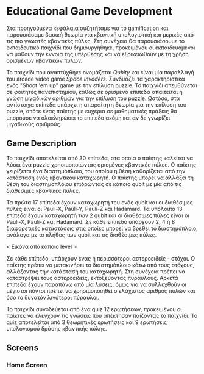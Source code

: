 # Educational Game Development

Στα προηγούμενα κεφάλαια συζητήταμε για το gamification και παρουσιάσαμε βασική θεωρία για κβαντική υπολογιστική και μερικές από τις πιο γνωστές κβαντικές πύλες. Στη συνέχεια θα παρουσιάσουμε το εκπαιδευτικό παιχνίδι που δημιουργήθηκε, προκειμένου οι εκπαιδευόμενοι να μάθουν την έννοια της υπέρθεσης και να εξοικειωθούν με τη χρήση ορισμένων κβαντικών πυλών.

Το παιχνίδι που αναπτύχθηκε ονομάζεται _Qubity_ και είναι μία παραλλαγή του arcade video game _Space Invaders_. Συνδυάζει τα χαρακτηριστικά ενός "Shoot 'em up" game με την επίλυση puzzle. Το παιχνίδι απευθύνεται σε φοιτητές πανεπιστημίου, καθώς σε ορισμένα επίπεδα απαιτείται η γνώση μιγαδικών αριθμών για την επίλυση του puzzle. Ωστόσο, στα αντίστοιχα επίπεδα υπάρχει η απαραίτητη θεωρία για την επίλυση του puzzle, οπότε ένας παίκτης με ευχέρια σε μαθηματικές πράξεις θα μπορούσε να ολοκληρώσει το επίπεδο ακόμη και αν δε γνωρίζει μιγαδικούς αριθμούς.

## Game Description

Το παιχνίδι αποτελείται από 30 επίπεδα, στα οποία ο παίκτης καλείται να λύσει ένα puzzle χρησιμοποιώντας ορισμένες κβαντικές πύλες. Ο παίκτης χειρίζεται ένα διαστημόπλοιο, του οποίου η θέση καθορίζεται από την κατάσταση ενός κβαντικού καταχωρητή. Ο παίκτης μπορεί να αλλάξει τη θέση του διαστημοπλοίου επιδρώντας σε κάποιο qubit με μία από τις διαθέσιμες κβαντικές πύλες.

Τα πρώτα 17 επίπεδα έχουν καταχωρητή του ενός qubit και οι διαθέσιμες πύλες είναι οι Pauli-X, Pauli-Y, Pauli-Z και Hadamard. Τα υπόλοιπα 13 επίπεδα έχουν καταχωρητή των 2 qubit και οι διαθέσιμες πύλες είναι οι Pauli-X, Pauli-Z και Hadamard. Σε κάθε επίπεδο υπάρχουν 2, 4 ή 8 διαφορετικές καταστάσεις στις οποίες μπορεί να βρεθεί το διαστημόπλοιο, ανάλογα με το πλήθος των qubit και τις διαθέσιμες πύλες.

< Εικόνα από κάποιο level >

Σε κάθε επίπεδο, υπάρχουν ένας ή περισσότεροι αστεροειδείς - στόχοι. Ο παίκτης πρέπει να μετακινήσει το διαστημόπλοιο κάτω από τους στόχους, αλλάζοντας την κατάσταση του καταχωρητή. Στη συνέχεια πρέπει να καταστρέψει τους αστεροειδείς, εκτοξεύοντας πυραύλους. Αρκετά επίπεδα έχουν παραπάνω από μία λύσεις, όμως για να συλλεχθούν οι μέγιστοι πόντοι πρέπει να χρησιμοποιηθεί ο ελάχιστος αριθμός πυλών και όσο το δυνατόν λιγότεροι πύραυλοι.

Το παιχνίδι συνοδεύεται από ένα quiz 12 ερωτήσεων, προκειμένου οι παίκτες να ελέγχουν τις γνώσεις που απέκτησαν παίζοντας το παιχνίδι. Το quiz αποτελείται από 3 θεωρητικές ερωτήσεις και 9 ερωτήσεις υπολογισμού δράσης κβαντικής πύλης.

## Screens

### Home Screen
